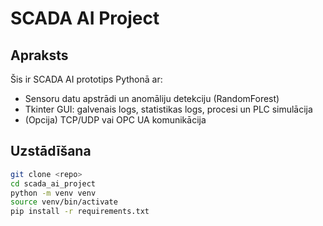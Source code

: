 # SCADA AI Project

## Apraksts
Šis ir SCADA AI prototips Pythonā ar:
- Sensoru datu apstrādi un anomāliju detekciju (RandomForest)
- Tkinter GUI: galvenais logs, statistikas logs, procesi un PLC simulācija
- (Opcija) TCP/UDP vai OPC UA komunikācija

## Uzstādīšana
```bash
git clone <repo>
cd scada_ai_project
python -m venv venv
source venv/bin/activate
pip install -r requirements.txt
